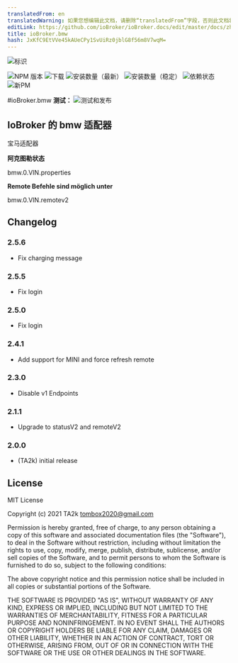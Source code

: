 ```yaml
---
translatedFrom: en
translatedWarning: 如果您想编辑此文档，请删除“translatedFrom”字段，否则此文档将再次自动翻译
editLink: https://github.com/ioBroker/ioBroker.docs/edit/master/docs/zh-cn/adapterref/iobroker.bmw/README.md
title: ioBroker.bmw
hash: JxKfC9EtVVe45kAUeCPy1SvUiRz0jblG8f56m8V7wqM=
---
```

![标识](../../../en/adapterref/iobroker.bmw/admin/bmw.png)

![NPM 版本](https://img.shields.io/npm/v/iobroker.bmw.svg)
![下载](https://img.shields.io/npm/dm/iobroker.bmw.svg)
![安装数量（最新）](https://iobroker.live/badges/bmw-installed.svg)
![安装数量（稳定）](https://iobroker.live/badges/bmw-stable.svg)
![依赖状态](https://img.shields.io/david/TA2k/iobroker.bmw.svg)
![新PM](https://nodei.co/npm/iobroker.bmw.png?downloads=true)

#ioBroker.bmw
**测试：** ![测试和发布](https://github.com/TA2k/ioBroker.bmw/workflows/Test%20and%20Release/badge.svg)

## IoBroker 的 bmw 适配器
宝马适配器

**阿克图勒状态**

bmw.0.VIN.properties

**Remote Befehle sind möglich unter**

bmw.0.VIN.remotev2

## Changelog

### 2.5.6

- Fix charging message
### 2.5.5

- Fix login

### 2.5.0

- Fix login

### 2.4.1

- Add support for MINI and force refresh remote

### 2.3.0

- Disable v1 Endpoints

### 2.1.1

- Upgrade to statusV2 and remoteV2

### 2.0.0

- (TA2k) initial release

## License

MIT License

Copyright (c) 2021 TA2k <tombox2020@gmail.com>

Permission is hereby granted, free of charge, to any person obtaining a copy
of this software and associated documentation files (the "Software"), to deal
in the Software without restriction, including without limitation the rights
to use, copy, modify, merge, publish, distribute, sublicense, and/or sell
copies of the Software, and to permit persons to whom the Software is
furnished to do so, subject to the following conditions:

The above copyright notice and this permission notice shall be included in all
copies or substantial portions of the Software.

THE SOFTWARE IS PROVIDED "AS IS", WITHOUT WARRANTY OF ANY KIND, EXPRESS OR
IMPLIED, INCLUDING BUT NOT LIMITED TO THE WARRANTIES OF MERCHANTABILITY,
FITNESS FOR A PARTICULAR PURPOSE AND NONINFRINGEMENT. IN NO EVENT SHALL THE
AUTHORS OR COPYRIGHT HOLDERS BE LIABLE FOR ANY CLAIM, DAMAGES OR OTHER
LIABILITY, WHETHER IN AN ACTION OF CONTRACT, TORT OR OTHERWISE, ARISING FROM,
OUT OF OR IN CONNECTION WITH THE SOFTWARE OR THE USE OR OTHER DEALINGS IN THE
SOFTWARE.